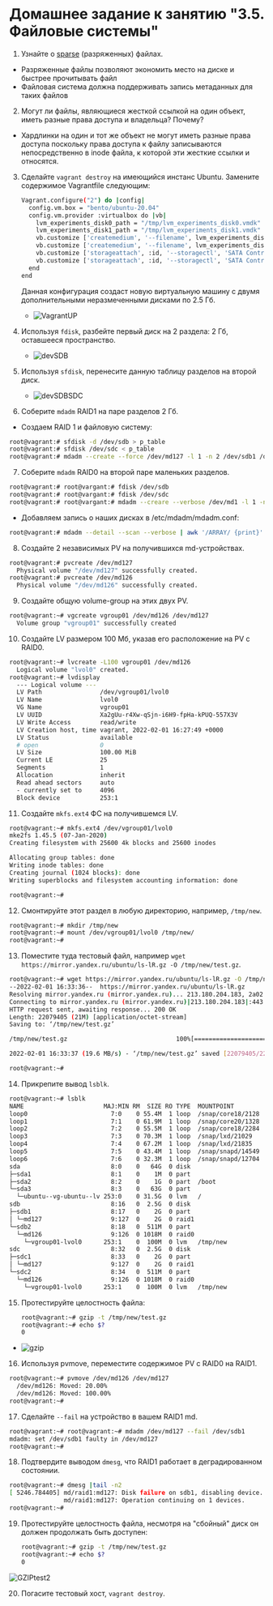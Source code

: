 # Домашнее задание к занятию "3.5. Файловые системы"

1. Узнайте о [sparse](https://ru.wikipedia.org/wiki/%D0%A0%D0%B0%D0%B7%D1%80%D0%B5%D0%B6%D1%91%D0%BD%D0%BD%D1%8B%D0%B9_%D1%84%D0%B0%D0%B9%D0%BB) (разряженных) файлах.

* Разряженные файлы позволяют экономить место на диске и быстрее прочитывать файл
* Файловая система должна поддерживать запись метаданных для таких файлов
   
2. Могут ли файлы, являющиеся жесткой ссылкой на один объект, иметь разные права доступа и владельца? Почему?
   
* Хардлинки на один и тот же объект не могут иметь разные права доступа поскольку права доступа к файлу записываются непосредственно в inode файла, к которой эти жесткие ссылки и относятся.

3. Сделайте `vagrant destroy` на имеющийся инстанс Ubuntu. Замените содержимое Vagrantfile следующим:

    ```bash
    Vagrant.configure("2") do |config|
      config.vm.box = "bento/ubuntu-20.04"
      config.vm.provider :virtualbox do |vb|
        lvm_experiments_disk0_path = "/tmp/lvm_experiments_disk0.vmdk"
        lvm_experiments_disk1_path = "/tmp/lvm_experiments_disk1.vmdk"
        vb.customize ['createmedium', '--filename', lvm_experiments_disk0_path, '--size', 2560]
        vb.customize ['createmedium', '--filename', lvm_experiments_disk1_path, '--size', 2560]
        vb.customize ['storageattach', :id, '--storagectl', 'SATA Controller', '--port', 1, '--device', 0, '--type', 'hdd', '--medium', lvm_experiments_disk0_path]
        vb.customize ['storageattach', :id, '--storagectl', 'SATA Controller', '--port', 2, '--device', 0, '--type', 'hdd', '--medium', lvm_experiments_disk1_path]
      end
    end
    ```

    Данная конфигурация создаст новую виртуальную машину с двумя дополнительными неразмеченными дисками по 2.5 Гб.
   * ![VagrantUP](img/vagrantup.JPG)
4. Используя `fdisk`, разбейте первый диск на 2 раздела: 2 Гб, оставшееся пространство.
   * ![devSDB](img/devsdb.JPG) 
5. Используя `sfdisk`, перенесите данную таблицу разделов на второй диск.
   * ![devSDBSDC](img/devsdbsdc.JPG)

6. Соберите `mdadm` RAID1 на паре разделов 2 Гб.
* Создаем RAID 1 и файловую систему:
```bash
root@vagrant:# sfdisk -d /dev/sdb > p_table
root@vagrant:# sfdisk /dev/sdc < p_table
root@vagrant:# mdadm --create --force /dev/md127 -l 1 -n 2 /dev/sdb1 /dev/sdc1
```

7. Соберите `mdadm` RAID0 на второй паре маленьких разделов.

```bash 
root@vagrant:# root@vargant:# fdisk /dev/sdb
root@vagrant:# root@vargant:# fdisk /dev/sdc
root@vagrant:# root@vargant:# mdadm --creare --verbose /dev/md1 -l 1 -n 2 /dev/sdb2 /dev/sdc2
```

* Добавляем запись о наших дисках в /etc/mdadm/mdadm.conf:

```bash
root@vagrant:# mdadm --detail --scan --verbose | awk '/ARRAY/ {print}' >> /etc/mdadm/mdadm.conf
```
  
8. Создайте 2 независимых PV на получившихся md-устройствах.
```bash
root@vagrant:# pvcreate /dev/md127
  Physical volume "/dev/md127" successfully created.
root@vagrant:# pvcreate /dev/md126
  Physical volume "/dev/md126" successfully created.
```

9. Создайте общую volume-group на этих двух PV.
```bash
root@vagrant:~# vgcreate vgroup01 /dev/md126 /dev/md127
  Volume group "vgroup01" successfully created 
```
10. Создайте LV размером 100 Мб, указав его расположение на PV с RAID0.

```bash
root@vagrant:~# lvcreate -L100 vgroup01 /dev/md126
  Logical volume "lvol0" created.
root@vagrant:~# lvdisplay
  --- Logical volume ---
  LV Path                /dev/vgroup01/lvol0
  LV Name                lvol0
  VG Name                vgroup01
  LV UUID                Xa2gUu-r4Xw-qSjn-i6H9-fpHa-kPUQ-557X3V
  LV Write Access        read/write
  LV Creation host, time vagrant, 2022-02-01 16:27:49 +0000
  LV Status              available
  # open                 0
  LV Size                100.00 MiB
  Current LE             25
  Segments               1
  Allocation             inherit
  Read ahead sectors     auto
  - currently set to     4096
  Block device           253:1
```

11. Создайте `mkfs.ext4` ФС на получившемся LV.
```bash
root@vagrant:~# mkfs.ext4 /dev/vgroup01/lvol0
mke2fs 1.45.5 (07-Jan-2020)
Creating filesystem with 25600 4k blocks and 25600 inodes

Allocating group tables: done
Writing inode tables: done
Creating journal (1024 blocks): done
Writing superblocks and filesystem accounting information: done

root@vagrant:~#
```

12. Смонтируйте этот раздел в любую директорию, например, `/tmp/new`.

```bash
root@vagrant:~# mkdir /tmp/new
root@vagrant:~# mount /dev/vgroup01/lvol0 /tmp/new/
root@vagrant:~# 
```

13. Поместите туда тестовый файл, например `wget https://mirror.yandex.ru/ubuntu/ls-lR.gz -O /tmp/new/test.gz`.
```bash
root@vagrant:~# wget https://mirror.yandex.ru/ubuntu/ls-lR.gz -O /tmp/new/test.gz
--2022-02-01 16:33:36--  https://mirror.yandex.ru/ubuntu/ls-lR.gz
Resolving mirror.yandex.ru (mirror.yandex.ru)... 213.180.204.183, 2a02:6b8::183
Connecting to mirror.yandex.ru (mirror.yandex.ru)|213.180.204.183|:443... connected.
HTTP request sent, awaiting response... 200 OK
Length: 22079405 (21M) [application/octet-stream]
Saving to: ‘/tmp/new/test.gz’

/tmp/new/test.gz                              100%[==============================================================================================>]  21.06M  19.6MB/s    in 1.1s

2022-02-01 16:33:37 (19.6 MB/s) - ‘/tmp/new/test.gz’ saved [22079405/22079405]

root@vagrant:~# 
```
14. Прикрепите вывод `lsblk`.
```bash
root@vagrant:~# lsblk
NAME                      MAJ:MIN RM  SIZE RO TYPE  MOUNTPOINT
loop0                       7:0    0 55.4M  1 loop  /snap/core18/2128
loop1                       7:1    0 61.9M  1 loop  /snap/core20/1328
loop2                       7:2    0 55.5M  1 loop  /snap/core18/2284
loop3                       7:3    0 70.3M  1 loop  /snap/lxd/21029
loop4                       7:4    0 67.2M  1 loop  /snap/lxd/21835
loop5                       7:5    0 43.4M  1 loop  /snap/snapd/14549
loop6                       7:6    0 32.3M  1 loop  /snap/snapd/12704
sda                         8:0    0   64G  0 disk
├─sda1                      8:1    0    1M  0 part
├─sda2                      8:2    0    1G  0 part  /boot
└─sda3                      8:3    0   63G  0 part
  └─ubuntu--vg-ubuntu--lv 253:0    0 31.5G  0 lvm   /
sdb                         8:16   0  2.5G  0 disk
├─sdb1                      8:17   0    2G  0 part
│ └─md127                   9:127  0    2G  0 raid1
└─sdb2                      8:18   0  511M  0 part
  └─md126                   9:126  0 1018M  0 raid0
    └─vgroup01-lvol0      253:1    0  100M  0 lvm   /tmp/new
sdc                         8:32   0  2.5G  0 disk
├─sdc1                      8:33   0    2G  0 part
│ └─md127                   9:127  0    2G  0 raid1
└─sdc2                      8:34   0  511M  0 part
  └─md126                   9:126  0 1018M  0 raid0
    └─vgroup01-lvol0      253:1    0  100M  0 lvm   /tmp/new 

```

15. Протестируйте целостность файла:

     ```bash
     root@vagrant:~# gzip -t /tmp/new/test.gz
     root@vagrant:~# echo $?
     0
     ```
* ![gzip](img/GZtest.JPG)

16. Используя pvmove, переместите содержимое PV с RAID0 на RAID1.
```bash
root@vagrant:~# pvmove /dev/md126 /dev/md127
  /dev/md126: Moved: 20.00%
  /dev/md126: Moved: 100.00%
root@vagrant:~#
```

17. Сделайте `--fail` на устройство в вашем RAID1 md.
```bash
root@vagrant:~# root@vagrant:~# mdadm /dev/md127 --fail /dev/sdb1
mdadm: set /dev/sdb1 faulty in /dev/md127
root@vagrant:~#
```


18. Подтвердите выводом `dmesg`, что RAID1 работает в деградированном состоянии.
```bash
root@vagrant:~# dmesg |tail -n2
[ 5246.784405] md/raid1:md127: Disk failure on sdb1, disabling device.
               md/raid1:md127: Operation continuing on 1 devices.
root@vagrant:~# 
```
19. Протестируйте целостность файла, несмотря на "сбойный" диск он должен продолжать быть доступен:

     ```bash
     root@vagrant:~# gzip -t /tmp/new/test.gz
     root@vagrant:~# echo $?
     0
     ```
![GZIPtest2](img/GZtest2.JPG)

20. Погасите тестовый хост, `vagrant destroy`.

